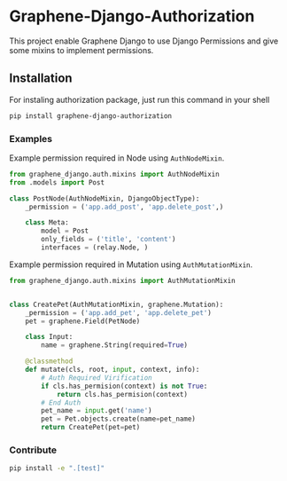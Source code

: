 # Graphene-Django-Authorization

This project enable Graphene Django to use Django Permissions and give some mixins to implement permissions.

## Installation

For instaling authorization package, just run this command in your shell

```bash
pip install graphene-django-authorization
```

### Examples
Example permission required in Node using `AuthNodeMixin`.

```python
from graphene_django.auth.mixins import AuthNodeMixin
from .models import Post

class PostNode(AuthNodeMixin, DjangoObjectType):
    _permission = ('app.add_post', 'app.delete_post',)

    class Meta:
        model = Post
        only_fields = ('title', 'content')
        interfaces = (relay.Node, )
```
Example permission required in Mutation using `AuthMutationMixin`.

```python
from graphene_django.auth.mixins import AuthMutationMixin


class CreatePet(AuthMutationMixin, graphene.Mutation):
    _permission = ('app.add_pet', 'app.delete_pet')
    pet = graphene.Field(PetNode)

    class Input:
        name = graphene.String(required=True)

    @classmethod
    def mutate(cls, root, input, context, info):
        # Auth Required Virification
        if cls.has_permision(context) is not True:
            return cls.has_permision(context)
        # End Auth
        pet_name = input.get('name')
        pet = Pet.objects.create(name=pet_name)
        return CreatePet(pet=pet)
```

### Contribute
```bash
pip install -e ".[test]"
```
